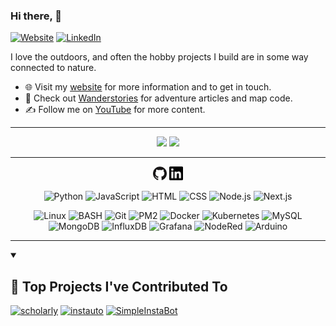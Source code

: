 ### Hi there, 👋

[![Website](https://img.shields.io/website?label=luenwarneke.com&style=for-the-badge&url=https%3A%2F%2Fluenwarneke.com)](https://luenwarneke.com)
[![LinkedIn](https://img.shields.io/badge/Connect%20with%20me-%230077B5.svg?&color=grey&style=for-the-badge&logo=linkedin&logoColor=white)][linkedin]

I love the outdoors, and often the hobby projects I build are in some way connected to nature. 

- 🌐 Visit my [website](https://luenwarneke.com/) for more information and to get in touch.
- 👋 Check out [Wanderstories](https://wanderstories.space/) for adventure articles and map code.
- ✍️ Follow me on [YouTube](https://www.youtube.com/@luenwarneke) for more content.


---

<p align="center">
  
  <img height="50%" width="auto" src="https://github-readme-stats.vercel.app/api?username=luen&show_icons=true&count_private=true&hide_border=true&hide=issues,contribs">
  <img height="50%" width="auto" src="https://github-readme-stats.vercel.app/api/top-langs/?username=luen&layout=compact&hide_border=true&langs_count=6&hide=asp,css,scss">
  <object type="image/svg+xml" data="https://github-readme-streak-stats.herokuapp.com?user=luen&hide_border=true" width="400" aria-label="GitHub Streak"></object>

</p>

---

<p align="center">
  <a href="https://luenwarneke.com" target="_blank" style="text-decoration:none">
    <img alt="GitHub" width="22px" src="https://github.com/navilg/navilg/raw/master/img/github.png" />
  </a>
  <a href="https://www.linkedin.com/in/luen-warneke" target="_blank" style="text-decoration:none">
    <img alt="Luen Warneke | LinkedIn" width="22px" src="https://github.com/navilg/navilg/raw/master/img/linkedin.svg" />
  </a>
</p>

<p align="center">
  <a href="https://www.python.org/" target="_blank" style="text-decoration:none">
    <img src="https://img.shields.io/badge/Python-%2314354C.svg?style=flat-square&logo=python&logoColor=white" alt="Python">
  </a>
  <a href="https://www.javascript.com/" target="_blank" style="text-decoration:none">
    <img src="https://img.shields.io/badge/JavaScript-%23F7DF1E.svg?style=flat-square&logo=javascript&logoColor=black" alt="JavaScript">
  </a>
  <a href="https://html.com/" target="_blank" style="text-decoration:none">
    <img src="https://img.shields.io/badge/HTML-%23E34F26.svg?style=flat-square&logo=html5&logoColor=white" alt="HTML">
  </a>
  <a href="https://www.w3.org/Style/CSS/Overview.en.html" target="_blank" style="text-decoration:none">
    <img src="https://img.shields.io/badge/CSS-%231572B6.svg?style=flat-square&logo=css3&logoColor=white" alt="CSS">
  </a>
  <a href="https://nodejs.org/" target="_blank" style="text-decoration:none">
    <img src="https://img.shields.io/badge/Node.js-%23339933.svg?style=flat-square&logo=node.js&logoColor=white" alt="Node.js">
  </a>
  <a href="https://nextjs.org/" target="_blank" style="text-decoration:none">
    <img src="https://img.shields.io/badge/Next.js-%23000000.svg?style=flat-square&logo=next.js&logoColor=white" alt="Next.js">
  </a>
</p>

<p align="center">
  <a href="https://www.linux.org/" target="_blank" style="text-decoration:none">
    <img src="https://img.shields.io/badge/Linux-%23FCC624.svg?style=flat-square&logo=linux&logoColor=black" alt="Linux">
  </a>
  <a href="https://www.gnu.org/software/bash/" target="_blank" style="text-decoration:none">
    <img src="https://img.shields.io/badge/BASH-%234EAA25.svg?style=flat-square&logo=gnu-bash&logoColor=white" alt="BASH">
  </a>
  <a href="https://git-scm.com/" target="_blank" style="text-decoration:none">
    <img src="https://img.shields.io/badge/Git-%23F05032.svg?style=flat-square&logo=git&logoColor=white" alt="Git">
  </a>
  <a href="https://pm2.keymetrics.io/" target="_blank" style="text-decoration:none">
    <img src="https://img.shields.io/badge/PM2-%23B0B0B0.svg?style=flat-square&logo=pm2&logoColor=white" alt="PM2">
  </a>
  <a href="https://www.docker.com" target="_blank" style="text-decoration:none">
    <img src="https://img.shields.io/badge/Docker-%232496ED.svg?style=flat-square&logo=docker&logoColor=white" alt="Docker">
  </a>
  <a href="https://kubernetes.io/" target="_blank" style="text-decoration:none">
    <img src="https://img.shields.io/badge/Kubernetes-%23326CE5.svg?style=flat-square&logo=kubernetes&logoColor=white" alt="Kubernetes">
  </a>
  <a href="https://www.mysql.com/" target="_blank" style="text-decoration:none">
    <img src="https://img.shields.io/badge/MySQL-%234479A1.svg?style=flat-square&logo=mysql&logoColor=white" alt="MySQL">
  </a>
  <a href="https://www.mongodb.com/" target="_blank" style="text-decoration:none">
    <img src="https://img.shields.io/badge/MongoDB-%2347A248.svg?style=flat-square&logo=mongodb&logoColor=white" alt="MongoDB">
  </a>
  <a href="https://www.influxdata.com/" target="_blank" style="text-decoration:none">
    <img src="https://img.shields.io/badge/InfluxDB-%2300C1FF.svg?style=flat-square&logo=influxdb&logoColor=white" alt="InfluxDB">
  </a>
  <a href="https://grafana.com/" target="_blank" style="text-decoration:none">
    <img src="https://img.shields.io/badge/Grafana-%23F46800.svg?style=flat-square&logo=grafana&logoColor=white" alt="Grafana">
  </a>
  <a href="https://nodered.org/" target="_blank" style="text-decoration:none">
    <img src="https://img.shields.io/badge/Node--RED-%238F0000.svg?style=flat-square&logo=node-red&logoColor=white" alt="NodeRed">
  </a>
  <a href="https://www.arduino.cc/" target="_blank" style="text-decoration:none">
    <img src="https://img.shields.io/badge/Arduino-00878F.svg?style=flat-square&logo=arduino&logoColor=white" alt="Arduino">
  </a>
</p>



[linkedin]: https://linkedin.com/in/luen-warneke


---


<details open> 
  <summary><h2>📕 Top Projects I've Contributed To</h2></summary>

  <p align="left">
    <!--<a href="https://github.com/TryGhost/Ghost-Android"><img width="278" src="https://denvercoder1-github-readme-stats.vercel.app/api/pin?username=TryGhost&repo=Ghost-Android&theme=react&bg_color=1F222E&title_color=F85D7F&hide_border=true&icon_color=F8D866&show_icons=false&show_description=false" alt="Ghost-Android"></a>-->
    <a href="https://github.com/scholarly-python-package/scholarly"><img width="278" src="https://denvercoder1-github-readme-stats.vercel.app/api/pin/?username=scholarly-python-package&repo=scholarly&theme=react&bg_color=1F222E&title_color=F85D7F&hide_border=true&icon_color=F8D866&show_icons=false&show_description=false" alt="scholarly"></a>
    <!--<a href="https://github.com/umap-project/umap"><img width="278" src="https://denvercoder1-github-readme-stats.vercel.app/api/pin/?username=umap-project&repo=umap&theme=react&bg_color=1F222E&title_color=F85D7F&hide_border=true&icon_color=F8D866&show_icons=false&show_description=false" alt="umap"></a>-->
    <a href="https://github.com/mifi/instauto"><img width="278" src="https://denvercoder1-github-readme-stats.vercel.app/api/pin/?username=mifi&repo=instauto&theme=react&bg_color=1F222E&title_color=F85D7F&hide_border=true&icon_color=F8D866&show_icons=false&show_description=false" alt="instauto"></a>
    <a href="https://github.com/mifi/SimpleInstaBot"><img width="278" src="https://denvercoder1-github-readme-stats.vercel.app/api/pin/?username=mifi&repo=SimpleInstaBot&theme=react&bg_color=1F222E&title_color=F85D7F&hide_border=true&icon_color=F8D866&show_icons=false&show_description=false" alt="SimpleInstaBot"></a>
    <!--<a href="https://github.com/gpxstudio/gpx.studio"><img width="278" src="https://denvercoder1-github-readme-stats.vercel.app/api/pin?username=gpxstudio&repo=gpx.studio&theme=react&bg_color=1F222E&title_color=F85D7F&hide_border=true&icon_color=F8D866&show_icons=false&show_description=false" alt="gpx.studio"></a>-->
  </p>
  
</details>
